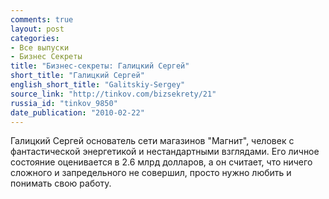 ```yaml
---
comments: true
layout: post
categories:
- Все выпуски
- Бизнес Секреты
title: "Бизнес-секреты: Галицкий Сергей"
short_title: "Галицкий Сергей"
english_short_title: "Galitskiy-Sergey"
source_link: "http://tinkov.com/bizsekrety/21"
russia_id: "tinkov_9850"
date_publication: "2010-02-22"
---
```

Галицкий Сергей основатель сети магазинов "Магнит", человек с фантастической энергетикой и нестандартными взглядами. Его личное состояние оценивается в 2.6 млрд долларов, а он считает, что ничего сложного и запредельного не совершил, просто нужно любить и понимать свою работу.

